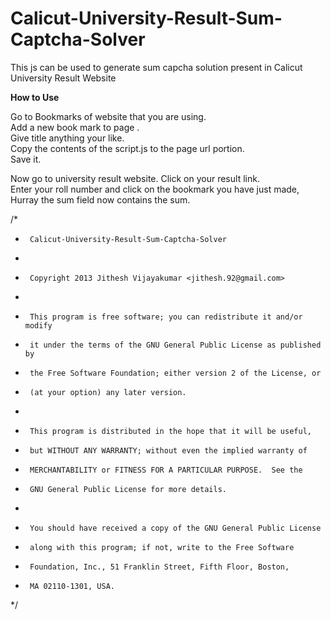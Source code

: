 Calicut-University-Result-Sum-Captcha-Solver
============================================

This js can be used to generate sum capcha solution present in Calicut University Result Website 

<b>How to Use</b>

Go to Bookmarks of website that you are using.<br>
Add a new book mark to page .<br>
Give title anything your like.<br>
Copy the contents of the script.js to the page url portion.<br>
Save it.<br>



Now go to university result website. Click on your result link.<br>
Enter your roll number and click on the bookmark you have just made,<br>
Hurray the sum field now contains the sum.


/*
 *      Calicut-University-Result-Sum-Captcha-Solver
 *      
 *      Copyright 2013 Jithesh Vijayakumar <jithesh.92@gmail.com>
 *      
 *      This program is free software; you can redistribute it and/or modify
 *      it under the terms of the GNU General Public License as published by
 *      the Free Software Foundation; either version 2 of the License, or
 *      (at your option) any later version.
 *      
 *      This program is distributed in the hope that it will be useful,
 *      but WITHOUT ANY WARRANTY; without even the implied warranty of
 *      MERCHANTABILITY or FITNESS FOR A PARTICULAR PURPOSE.  See the
 *      GNU General Public License for more details.
 *      
 *      You should have received a copy of the GNU General Public License
 *      along with this program; if not, write to the Free Software
 *      Foundation, Inc., 51 Franklin Street, Fifth Floor, Boston,
 *      MA 02110-1301, USA.
 */
